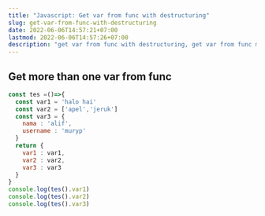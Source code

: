 ```yaml
---
title: "Javascript: Get var from func with destructuring"
slug: get-var-from-func-with-destructuring
date: 2022-06-06T14:57:21+07:00
lastmod: 2022-06-06T14:57:26+07:00
description: "get var from func with destructuring, get var from func more than one, Javascript"
---
```

## Get more than one var from func
```javascript
const tes =()=>{
  const var1 = 'halo hai'
  const var2 = ['apel','jeruk']
  const var3 = {
    nama : 'alif',
    username : 'muryp'
  }
  return {
    var1 : var1,
    var2 : var2,
    var3 : var3
  }
}
console.log(tes().var1)
console.log(tes().var2)
console.log(tes().var3)
```
